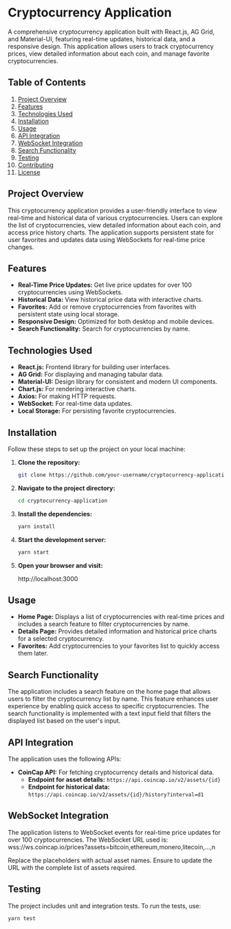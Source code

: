 # Cryptocurrency Application

A comprehensive cryptocurrency application built with React.js, AG Grid, and Material-UI, featuring real-time updates, historical data, and a responsive design. This application allows users to track cryptocurrency prices, view detailed information about each coin, and manage favorite cryptocurrencies.

## Table of Contents

1. [Project Overview](#project-overview)
2. [Features](#features)
3. [Technologies Used](#technologies-used)
4. [Installation](#installation)
5. [Usage](#usage)
6. [API Integration](#api-integration)
7. [WebSocket Integration](#websocket-integration)
8. [Search Functionality](#search-functionality)
9. [Testing](#testing)
10. [Contributing](#contributing)
11. [License](#license)

## Project Overview

This cryptocurrency application provides a user-friendly interface to view real-time and historical data of various cryptocurrencies. Users can explore the list of cryptocurrencies, view detailed information about each coin, and access price history charts. The application supports persistent state for user favorites and updates data using WebSockets for real-time price changes.

## Features

- **Real-Time Price Updates:** Get live price updates for over 100 cryptocurrencies using WebSockets.
- **Historical Data:** View historical price data with interactive charts.
- **Favorites:** Add or remove cryptocurrencies from favorites with persistent state using local storage.
- **Responsive Design:** Optimized for both desktop and mobile devices.
- **Search Functionality:** Search for cryptocurrencies by name.

## Technologies Used

- **React.js:** Frontend library for building user interfaces.
- **AG Grid:** For displaying and managing tabular data.
- **Material-UI:** Design library for consistent and modern UI components.
- **Chart.js:** For rendering interactive charts.
- **Axios:** For making HTTP requests.
- **WebSocket:** For real-time data updates.
- **Local Storage:** For persisting favorite cryptocurrencies.

## Installation

Follow these steps to set up the project on your local machine:

1. **Clone the repository:**

   ```bash
   git clone https://github.com/your-username/cryptocurrency-application.git
   ```

2. **Navigate to the project directory:**

   ```bash
   cd cryptocurrency-application
   ```

3. **Install the dependencies:**

   ```bash
   yarn install
   ```

4. **Start the development server:**

   ```bash
   yarn start
   ```

5. **Open your browser and visit:**

   http://localhost:3000

## Usage

- **Home Page:** Displays a list of cryptocurrencies with real-time prices and includes a search feature to filter cryptocurrencies by name.
- **Details Page:** Provides detailed information and historical price charts for a selected cryptocurrency.
- **Favorites:** Add cryptocurrencies to your favorites list to quickly access them later.

## Search Functionality

The application includes a search feature on the home page that allows users to filter the cryptocurrency list by name. This feature enhances user experience by enabling quick access to specific cryptocurrencies. The search functionality is implemented with a text input field that filters the displayed list based on the user's input.

## API Integration

The application uses the following APIs:

- **CoinCap API:** For fetching cryptocurrency details and historical data.
  - **Endpoint for asset details:** `https://api.coincap.io/v2/assets/{id}`
  - **Endpoint for historical data:** `https://api.coincap.io/v2/assets/{id}/history?interval=d1`

## WebSocket Integration

The application listens to WebSocket events for real-time price updates for over 100 cryptocurrencies. The WebSocket URL used is: wss://ws.coincap.io/prices?assets=bitcoin,ethereum,monero,litecoin,...,n

Replace the placeholders with actual asset names. Ensure to update the URL with the complete list of assets required.

## Testing

The project includes unit and integration tests. To run the tests, use:

```bash
yarn test

```
